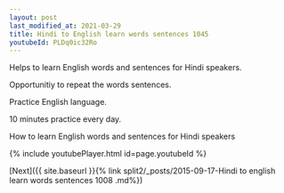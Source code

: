 ```yaml
---
layout: post
last_modified_at: 2021-03-29
title: Hindi to English learn words sentences 1045 
youtubeId: PLDq0ic32Ro
---
```

 
 
Helps to learn English words and sentences for Hindi speakers.

Opportunitiy to repeat the words sentences. 

Practice English language. 
 
10 minutes practice every day. 
 
How to learn English words and sentences for Hindi speakers 
 
{% include youtubePlayer.html id=page.youtubeId %}
 
 
[Next]({{ site.baseurl }}{% link  split2/_posts/2015-09-17-Hindi to english learn words sentences 1008 .md%})
 
